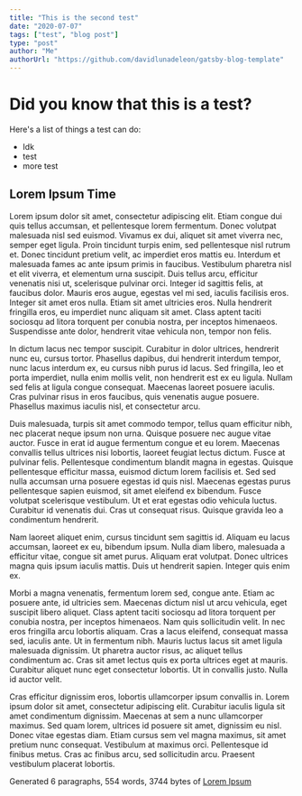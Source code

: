 ```yaml
---
title: "This is the second test"
date: "2020-07-07"
tags: ["test", "blog post"]
type: "post"
author: "Me"
authorUrl: "https://github.com/davidlunadeleon/gatsby-blog-template"
---
```


# Did you know that this is a test?

Here's a list of things a test can do:

-   Idk
-   test
-   more test

## Lorem Ipsum Time

Lorem ipsum dolor sit amet, consectetur adipiscing elit. Etiam congue dui quis tellus accumsan, et pellentesque lorem fermentum. Donec volutpat malesuada nisl sed euismod. Vivamus ex dui, aliquet sit amet viverra nec, semper eget ligula. Proin tincidunt turpis enim, sed pellentesque nisl rutrum et. Donec tincidunt pretium velit, ac imperdiet eros mattis eu. Interdum et malesuada fames ac ante ipsum primis in faucibus. Vestibulum pharetra nisl et elit viverra, et elementum urna suscipit. Duis tellus arcu, efficitur venenatis nisi ut, scelerisque pulvinar orci. Integer id sagittis felis, at faucibus dolor. Mauris eros augue, egestas vel mi sed, iaculis facilisis eros. Integer sit amet eros nulla. Etiam sit amet ultricies eros. Nulla hendrerit fringilla eros, eu imperdiet nunc aliquam sit amet. Class aptent taciti sociosqu ad litora torquent per conubia nostra, per inceptos himenaeos. Suspendisse ante dolor, hendrerit vitae vehicula non, tempor non felis.

In dictum lacus nec tempor suscipit. Curabitur in dolor ultrices, hendrerit nunc eu, cursus tortor. Phasellus dapibus, dui hendrerit interdum tempor, nunc lacus interdum ex, eu cursus nibh purus id lacus. Sed fringilla, leo et porta imperdiet, nulla enim mollis velit, non hendrerit est ex eu ligula. Nullam sed felis at ligula congue consequat. Maecenas laoreet posuere iaculis. Cras pulvinar risus in eros faucibus, quis venenatis augue posuere. Phasellus maximus iaculis nisl, et consectetur arcu.

Duis malesuada, turpis sit amet commodo tempor, tellus quam efficitur nibh, nec placerat neque ipsum non urna. Quisque posuere nec augue vitae auctor. Fusce in erat id augue fermentum congue et eu lorem. Maecenas convallis tellus ultrices nisi lobortis, laoreet feugiat lectus dictum. Fusce at pulvinar felis. Pellentesque condimentum blandit magna in egestas. Quisque pellentesque efficitur massa, euismod dictum lorem facilisis et. Sed sed nulla accumsan urna posuere egestas id quis nisl. Maecenas egestas purus pellentesque sapien euismod, sit amet eleifend ex bibendum. Fusce volutpat scelerisque vestibulum. Ut et erat egestas odio vehicula luctus. Curabitur id venenatis dui. Cras ut consequat risus. Quisque gravida leo a condimentum hendrerit.

Nam laoreet aliquet enim, cursus tincidunt sem sagittis id. Aliquam eu lacus accumsan, laoreet ex eu, bibendum ipsum. Nulla diam libero, malesuada a efficitur vitae, congue sit amet purus. Aliquam erat volutpat. Donec ultrices magna quis ipsum iaculis mattis. Duis ut hendrerit sapien. Integer quis enim ex.

Morbi a magna venenatis, fermentum lorem sed, congue ante. Etiam ac posuere ante, id ultricies sem. Maecenas dictum nisl ut arcu vehicula, eget suscipit libero aliquet. Class aptent taciti sociosqu ad litora torquent per conubia nostra, per inceptos himenaeos. Nam quis sollicitudin velit. In nec eros fringilla arcu lobortis aliquam. Cras a lacus eleifend, consequat massa sed, iaculis ante. Ut in fermentum nibh. Mauris luctus lacus sit amet ligula malesuada dignissim. Ut pharetra auctor risus, ac aliquet tellus condimentum ac. Cras sit amet lectus quis ex porta ultrices eget at mauris. Curabitur aliquet nunc eget consectetur lobortis. Ut in convallis justo. Nulla id auctor velit.

Cras efficitur dignissim eros, lobortis ullamcorper ipsum convallis in. Lorem ipsum dolor sit amet, consectetur adipiscing elit. Curabitur iaculis ligula sit amet condimentum dignissim. Maecenas at sem a nunc ullamcorper maximus. Sed quam lorem, ultrices id posuere sit amet, dignissim eu nisl. Donec vitae egestas diam. Etiam cursus sem vel magna maximus, sit amet pretium nunc consequat. Vestibulum at maximus orci. Pellentesque id finibus metus. Cras ac finibus arcu, sed sollicitudin arcu. Praesent vestibulum placerat lobortis.

Generated 6 paragraphs, 554 words, 3744 bytes of [Lorem Ipsum](https://www.lipsum.com/)
